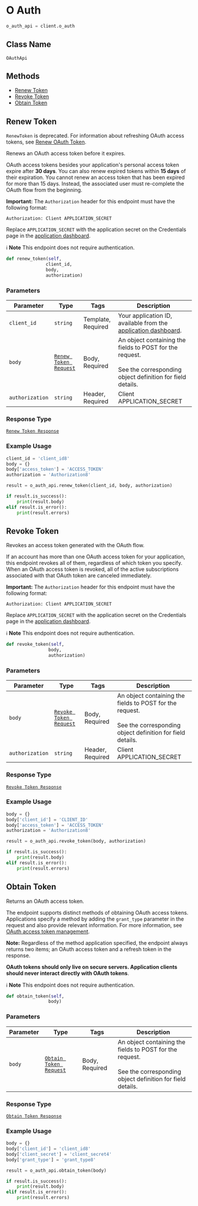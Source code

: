 # O Auth

```python
o_auth_api = client.o_auth
```

## Class Name

`OAuthApi`

## Methods

* [Renew Token](/doc/o-auth.md#renew-token)
* [Revoke Token](/doc/o-auth.md#revoke-token)
* [Obtain Token](/doc/o-auth.md#obtain-token)

## Renew Token

`RenewToken` is deprecated. For information about refreshing OAuth access tokens, see
[Renew OAuth Token](https://developer.squareup.com/docs/oauth-api/cookbook/renew-oauth-tokens).


Renews an OAuth access token before it expires.

OAuth access tokens besides your application's personal access token expire after __30 days__.
You can also renew expired tokens within __15 days__ of their expiration.
You cannot renew an access token that has been expired for more than 15 days.
Instead, the associated user must re-complete the OAuth flow from the beginning.

__Important:__ The `Authorization` header for this endpoint must have the
following format:

```
Authorization: Client APPLICATION_SECRET
```

Replace `APPLICATION_SECRET` with the application secret on the Credentials
page in the [application dashboard](https://connect.squareup.com/apps).

:information_source: **Note** This endpoint does not require authentication.

```python
def renew_token(self,
               client_id,
               body,
               authorization)
```

### Parameters

| Parameter | Type | Tags | Description |
|  --- | --- | --- | --- |
| `client_id` | `string` | Template, Required | Your application ID, available from the [application dashboard](https://connect.squareup.com/apps). |
| `body` | [`Renew Token Request`](/doc/models/renew-token-request.md) | Body, Required | An object containing the fields to POST for the request.<br><br>See the corresponding object definition for field details. |
| `authorization` | `string` | Header, Required | Client APPLICATION_SECRET |

### Response Type

[`Renew Token Response`](/doc/models/renew-token-response.md)

### Example Usage

```python
client_id = 'client_id8'
body = {}
body['access_token'] = 'ACCESS_TOKEN'
authorization = 'Authorization8'

result = o_auth_api.renew_token(client_id, body, authorization)

if result.is_success():
    print(result.body)
elif result.is_error():
    print(result.errors)
```

## Revoke Token

Revokes an access token generated with the OAuth flow.

If an account has more than one OAuth access token for your application, this
endpoint revokes all of them, regardless of which token you specify. When an
OAuth access token is revoked, all of the active subscriptions associated
with that OAuth token are canceled immediately.

__Important:__ The `Authorization` header for this endpoint must have the
following format:

```
Authorization: Client APPLICATION_SECRET
```

Replace `APPLICATION_SECRET` with the application secret on the Credentials
page in the [application dashboard](https://connect.squareup.com/apps).

:information_source: **Note** This endpoint does not require authentication.

```python
def revoke_token(self,
                body,
                authorization)
```

### Parameters

| Parameter | Type | Tags | Description |
|  --- | --- | --- | --- |
| `body` | [`Revoke Token Request`](/doc/models/revoke-token-request.md) | Body, Required | An object containing the fields to POST for the request.<br><br>See the corresponding object definition for field details. |
| `authorization` | `string` | Header, Required | Client APPLICATION_SECRET |

### Response Type

[`Revoke Token Response`](/doc/models/revoke-token-response.md)

### Example Usage

```python
body = {}
body['client_id'] = 'CLIENT_ID'
body['access_token'] = 'ACCESS_TOKEN'
authorization = 'Authorization8'

result = o_auth_api.revoke_token(body, authorization)

if result.is_success():
    print(result.body)
elif result.is_error():
    print(result.errors)
```

## Obtain Token

Returns an OAuth access token.

The endpoint supports distinct methods of obtaining OAuth access tokens.
Applications specify a method by adding the `grant_type` parameter
in the request and also provide relevant information.
For more information, see [OAuth access token management](https://developer.squareup.com/docs/authz/oauth/how-it-works#oauth-access-token-management).

__Note:__ Regardless of the method application specified,
the endpoint always returns two items; an OAuth access token and
a refresh token in the response.

__OAuth tokens should only live on secure servers. Application clients
should never interact directly with OAuth tokens__.

:information_source: **Note** This endpoint does not require authentication.

```python
def obtain_token(self,
                body)
```

### Parameters

| Parameter | Type | Tags | Description |
|  --- | --- | --- | --- |
| `body` | [`Obtain Token Request`](/doc/models/obtain-token-request.md) | Body, Required | An object containing the fields to POST for the request.<br><br>See the corresponding object definition for field details. |

### Response Type

[`Obtain Token Response`](/doc/models/obtain-token-response.md)

### Example Usage

```python
body = {}
body['client_id'] = 'client_id8'
body['client_secret'] = 'client_secret4'
body['grant_type'] = 'grant_type8'

result = o_auth_api.obtain_token(body)

if result.is_success():
    print(result.body)
elif result.is_error():
    print(result.errors)
```

